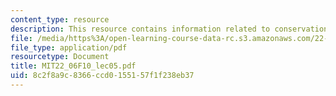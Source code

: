 ```yaml
---
content_type: resource
description: This resource contains information related to conservation equations.
file: /media/https%3A/open-learning-course-data-rc.s3.amazonaws.com/22-06-engineering-of-nuclear-systems-fall-2010/8c2f8a9c8366ccd0155157f1f238eb37_MIT22_06F10_lec05.pdf
file_type: application/pdf
resourcetype: Document
title: MIT22_06F10_lec05.pdf
uid: 8c2f8a9c-8366-ccd0-1551-57f1f238eb37
---
```

